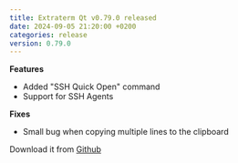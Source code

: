 ```yaml
---
title: Extraterm Qt v0.79.0 released
date: 2024-09-05 21:20:00 +0200
categories: release
version: 0.79.0
---
```


**Features**

* Added "SSH Quick Open" command
* Support for SSH Agents

**Fixes**

* Small bug when copying multiple lines to the clipboard


Download it from [Github](https://github.com/sedwards2009/extraterm/releases/tag/v0.79.0)
